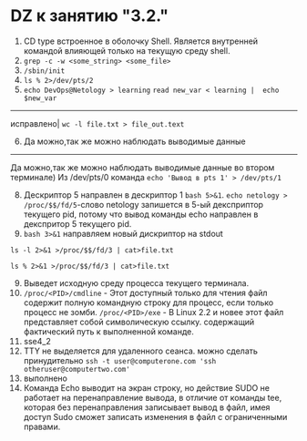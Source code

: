 # DZ к занятию "3.2."
1. CD type  встроенное в оболочку Shell. Является внутренней командой влияющей только на текущую среду shell.
2. `grep -c -w <some_string> <some_file>` 
3. `/sbin/init`
4. `ls % 2>/dev/pts/2`
5. `echo DevOps@Netology > learning`
`read new_var < learning |  echo $new_var`
___________________________________________________
 исправлено|  `wc -l file.txt > file_out.text`

6. Да можно,так же можно наблюдать выводимые данные
_________________________________________________________
Да можно,так же можно наблюдать выводимые данные во втором терминале)
 Из /dev/pts/0 команда `echo 'Вывод в pts 1' > /dev/pts/1 `


8. Дескриптор 5 направлен в дескриптор 1 `bash 5>&1`. `echo netology > /proc/$$/fd/5`-слово netology запишется в 5-ый 
дексприптор текущего pid, потому что вывод команды echo направлен в декспритор 5 текущего pid.
8. `bash 3>&1`  направляем новый дискриптор на stdout

`ls -l 2>&1 >/proc/$$/fd/3 | cat>file.txt`

`ls % 2>&1 >/proc/$$/fd/3 | cat>file.txt`

9. Выведет исходную среду процесса текущего терминала.
10. `/proc/<PID>/cmdline` - Этот доступный только для чтения файл содержит полную командную строку для
процесс, если только процесс не зомби. `/proc/<PID>/exe` - В Linux 2.2 и новее этот файл представляет 
собой символическую ссылку. содержащий фактический путь к выполненной команде. 
11. sse4_2
12. TTY не выделяется для удаленного сеанса. можно сделать принудительно `ssh -t user@computerone.com 'ssh otheruser@computertwo.com'`
13. выполнено
14. Команда  Echo  выводит на экран строку, но действие SUDO не работает на перенаправление вывода, 
в отличие от команды tee, которая без перенаправления записывает вывод в файл, имея доступ Sudo 
сможет записать изменения в файл с ограниченными правами. 
